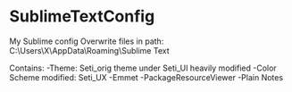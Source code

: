 # SublimeTextConfig
My Sublime config
Overwrite files in path: C:\Users\X\AppData\Roaming\Sublime Text

Contains:
-Theme: Seti_orig theme under Seti_UI heavily modified
-Color Scheme modified: Seti_UX
-Emmet
-PackageResourceViewer
-Plain Notes
